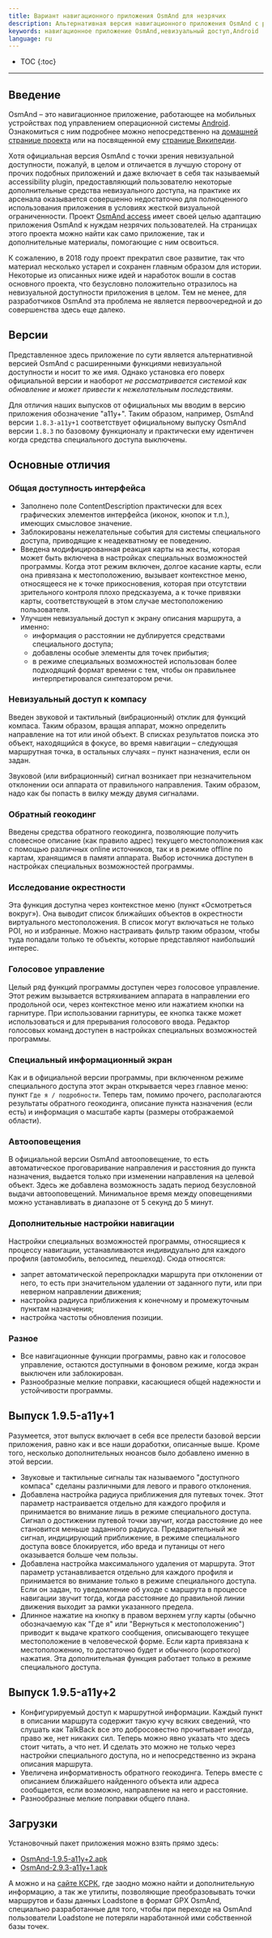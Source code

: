 ```yaml
---
title: Вариант навигационного приложения OsmAnd для незрячих
description: Альтернативная версия навигационного приложения OsmAnd с расширенными функциями невизуального доступа.
keywords: навигационное приложение OsmAnd,невизуальный доступ,Android
language: ru
---
```


* TOC
{:toc}

----

## Введение

OsmAnd – это навигационное приложение, работающее на мобильных
устройствах под управлением операционной системы
[Android](http://www.android.com/).
Ознакомиться с ним подробнее можно непосредственно на
[домашней странице проекта](http://osmand.net/)
или на посвященной ему
[странице Википедии](http://ru.wikipedia.org/wiki/OsmAnd).

Хотя официальная версия OsmAnd с точки зрения невизуальной
доступности, пожалуй, в целом и отличается в лучшую сторону от прочих
подобных приложений и даже включает в себя так называемый
accessibility plugin, предоставляющий пользователю некоторые
дополнительные средства невизуального доступа, на практике их арсенала
оказывается совершенно недостаточно для полноценного использования
приложения в условиях жесткой визуальной ограниченности. Проект
[OsmAnd access](http://www.ksrk-edu.ru/osmand/osmand.php)
имеет своей целью адаптацию приложения OsmAnd к нуждам незрячих
пользователей. На страницах этого проекта можно найти как само
приложение, так и дополнительные материалы, помогающие с ним освоиться.

К сожалению, в 2018 году проект прекратил свое развитие, так что
материал несколько устарел и сохранен главным образом для
истории. Некоторые из описанных ниже идей и наработок вошли в состав
основного проекта, что безусловно положительно отразилось на
невизуальной доступности приложения в целом. Тем не менее, для
разработчиков OsmAnd эта проблема не является первоочередной и до
совершенства здесь еще далеко.


## Версии

Представленное здесь приложение по сути является альтернативной
версией OsmAnd с расширенными функциями невизуальной доступности и
носит то же имя. Однако установка его поверх официальной версии и
наоборот _не рассматривается системой как обновление и может привести к
нежелательным последствиям_.

Для отличия наших выпусков от официальных мы вводим в версию
приложения обозначение "a11y+". Таким образом, например, OsmAnd версии
`1.8.3-a11y+1` соответствует официальному выпуску OsmAnd версии `1.8.3` по
базовому функционалу и практически ему идентичен когда средства
специального доступа выключены.


## Основные отличия

### Общая доступность интерфейса

- Заполнено поле ContentDescription практически для всех графических
  элементов интерфейса (иконок, кнопок и т.п.), имеющих смысловое
  значение.
- Заблокированы нежелательные события для системы специального
  доступа, приводящие к неадекватному ее поведению.
- Введена модифицированная реакция карты на жесты, которая может быть
  включена в настройках специальных возможностей программы. Когда
  этот режим включен, долгое касание карты, если она привязана к
  местоположению, вызывает контекстное меню, относящееся не к точке
  прикосновения, которая при отсутствии зрительного контроля плохо
  предсказуема, а к точке привязки карты, соответствующей
  в этом случае местоположению пользователя.
- Улучшен невизуальный доступ к экрану описания маршрута, а именно:
  - информация о расстоянии не дублируется средствами специального
    доступа;
  - добавлены особые элементы для точек прибытия;
  - в режиме специальных возможностей использован более подходящий
    формат времени с тем, чтобы он правильнее интерпретировался
    синтезатором речи.


### Невизуальный доступ к компасу

Введен звуковой и тактильный (вибрационный) отклик для функций
компаса. Таким образом, вращая аппарат, можно определить направление
на тот или иной объект. В списках результатов поиска это объект,
находящийся в фокусе, во время навигации – следующая маршрутная точка,
в остальных случаях – пункт назначения, если он задан.

Звуковой (или вибрационный) сигнал возникает при незначительном
отклонении оси аппарата от правильного направления. Таким образом,
надо как бы попасть в вилку между двумя сигналами.


### Обратный геокодинг

Введены средства обратного геокодинга, позволяющие получить словесное
описание (как правило адрес) текущего местоположения как с помощью
различных online источников, так и в режиме offline по картам,
хранящимся в памяти аппарата. Выбор источника доступен в настройках
специальных возможностей программы.


### Исследование окрестности

Эта функция доступна через контекстное меню (пункт «Осмотреться
вокруг»). Она выводит список ближайших объектов в окрестности
виртуального местоположения. В список могут включаться не только POI,
но и избранные. Можно настраивать фильтр таким образом, чтобы туда
попадали только те объекты, которые представляют наибольший интерес.


### Голосовое управление

Целый ряд функций программы доступен через голосовое управление. Этот
режим вызывается встряхиванием аппарата в направлении его продольной
оси, через контекстное меню или нажатием кнопки на гарнитуре. При
использовании гарнитуры, ее кнопка также может использоваться и для
прерывания голосового ввода. Редактор голосовых команд доступен в
настройках специальных возможностей программы.


### Специальный информационный экран

Как и в официальной версии программы, при включенном режиме
специального доступа этот экран открывается через главное меню: пункт
`Где я / подробности`. Теперь там, помимо прочего, располагаются
результаты обратного геокодинга, описание пункта назначения (если
есть) и информация о масштабе карты (размеры отображаемой области).


### Автооповещения

В официальной версии OsmAnd автооповещение, то есть автоматическое
проговаривание направления и расстояния до пункта назначения, выдается
только при изменении направления на целевой объект. Здесь же добавлена
возможность задать период безусловной выдачи
автооповещений. Минимальное время между оповещениями можно
устанавливать в диапазоне от 5 секунд до 5 минут.


### Дополнительные настройки навигации

Настройки специальных возможностей программы, относящиеся к процессу
навигации, устанавливаются индивидуально для каждого профиля
(автомобиль, велосипед, пешеход). Сюда относятся:

- запрет автоматической перепрокладки маршрута при отклонении от
  него, то есть при значительном удалении от заданного пути, или при
  неверном направлении движения;
- настройка радиуса приближения к конечному и промежуточным пунктам
  назначения;
- настройка частоты обновления позиции.


### Разное

- Все навигационные функции программы, равно как и голосовое
  управление, остаются доступными в фоновом режиме, когда экран
  выключен или заблокирован.
- Разнообразные мелкие поправки, касающиеся общей надежности и
  устойчивости программы.


## Выпуск 1.9.5-a11y+1

Разумеется, этот выпуск включает в себя все прелести базовой версии
приложения, равно как и все наши доработки, описанные выше. Кроме
того, несколько дополнительных нюансов было добавлено именно в этой
версии.

- Звуковые и тактильные сигналы так называемого "доступного компаса"
  сделаны различными для левого и правого отклонения.
- Добавлена настройка радиуса приближения для путевых точек. Этот
  параметр настраивается отдельно для каждого профиля и принимается
  во внимание лишь в режиме специального доступа. Сигнал о достижении
  путевой точки звучит, когда расстояние до нее становится меньше
  заданного радиуса. Предварительный же сигнал, индицирующий
  приближение, в режиме специального доступа вовсе блокируется, ибо
  вреда и путаницы от него оказывается больше чем пользы.
- Добавлена настройка максимального удаления от маршрута. Этот
  параметр устанавливается отдельно для каждого профиля и принимается
  во внимание только в режиме специального доступа. Если он задан, то
  уведомление об уходе с маршрута в процессе навигации звучит тогда,
  когда расстояние до правильной линии движения выходит за рамки
  указанного предела.
- Длинное нажатие на кнопку в правом верхнем углу карты (обычно
  обозначаемую как "Где я" или "Вернуться к местоположению") приводит
  к выдаче краткого сообщения, описывающего текущее местоположение в
  человеческой форме. Если карта привязана к местоположению, то
  достаточно будет и обычного (короткого) нажатия. Эта дополнительная
  функция работает только в режиме специального доступа.


## Выпуск 1.9.5-a11y+2

- Конфигурируемый доступ к маршрутной информации. Каждый пункт в
  описании маршрута содержит такую кучу всяких сведений, что
  слушать как TalkBack все это добросовестно прочитывает иногда,
  право же, нет никаких сил. Теперь можно явно указать что здесь
  стоит читать, а что нет. И сделать это можно не только через
  настройки специального доступа, но и непосредственно из экрана
  описания маршрута.
- Увеличена информативность обратного геокодинга. Теперь вместе с
  описанием ближайшего найденного объекта или адреса сообщается, если
  возможно, направление на него и расстояние. 
- Разнообразные мелкие поправки общего плана.


## Загрузки

Установочный пакет приложения можно взять прямо здесь:

- [OsmAnd-1.9.5-a11y+2.apk](https://github.com/poretsky/poretsky.github.io/releases/download/android/OsmAnd-1.9.5-a11y+2.apk)
- [OsmAnd-2.9.3-a11y+1.apk](https://github.com/poretsky/poretsky.github.io/releases/download/android/OsmAnd-2.9.3-a11y+1.apk)

А можно и на
[сайте КСРК](http://ksrk-edu.ru/osmand/ru/),
где заодно можно найти и дополнительную информацию, а так же утилиты,
позволяющие преобразовывать точки маршрутов и базы данных Loadstone в
формат GPX OsmAnd, специально разработанные для того, чтобы при
переходе на OsmAnd пользователи Loadstone не потеряли наработанной ими
собственной базы точек.
